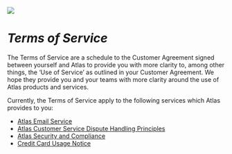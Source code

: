 ![](</.gitbook/assets/ATL_002_Gitbook-headers_Atlas.png>)

# ***Terms of Service***

    
The Terms of Service are a schedule to the Customer Agreement signed between yourself and Atlas to provide you with more clarity to, among other things, the ‘Use of Service’ as outlined in your Customer Agreement. We hope they provide you and your teams with more clarity around the use of Atlas products and services.

Currently, the Terms of Service apply to the following services which Atlas provides to you:
  - [Atlas Email Service](AtlasEmailService.md)
  - [Atlas Customer Service Dispute Handling Principles](CustomerServiceDispute.md)
  - [Atlas Security and Compliance](SecurityandCompliance.md)
  - [Credit Card Usage Notice](CreditCardUsageNotice.md)

